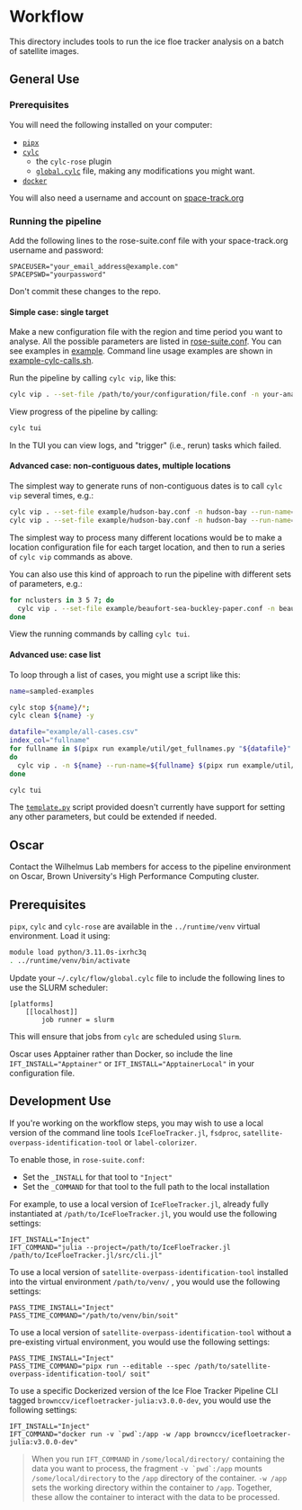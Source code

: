 # Workflow

This directory includes tools to run the ice floe tracker analysis on a batch of satellite images.

## General Use

### Prerequisites

You will need the following installed on your computer:
- [`pipx`](https://pipx.pypa.io/stable/)
- [`cylc`](https://cylc.github.io/) 
  - the `cylc-rose` plugin
  - [`global.cylc`](https://cylc.github.io/cylc-doc/stable/html/reference/config/global.html#global.cylc) file, making any modifications you might want.
- [`docker`](https://docs.docker.com/)

You will also need a username and account on [space-track.org](https://space-track.org)

### Running the pipeline

Add the following lines to the rose-suite.conf file with your space-track.org username and password:
```
SPACEUSER="your_email_address@example.com"
SPACEPSWD="yourpassword"
```

Don't commit these changes to the repo.
<!-- TODO: Insecure. Make this import from an environment file or the keychain. -->

#### Simple case: single target

Make a new configuration file with the region and time period you want to analyse. All the possible parameters are listed in [rose-suite.conf](./rose-suite.conf). You can see examples in [example](./example/). Command line usage examples are shown in [example-cylc-calls.sh](./example-cylc-calls.sh).

Run the pipeline by calling `cylc vip`, like this:
```bash
cylc vip . --set-file /path/to/your/configuration/file.conf -n your-analysis-run-name
```

View progress of the pipeline by calling:
```bash
cylc tui
```
In the TUI you can view logs, and "trigger" (i.e., rerun) tasks which failed.

#### Advanced case: non-contiguous dates, multiple locations

The simplest way to generate runs of non-contiguous dates is to call `cylc vip` several times, e.g.:
```bash
cylc vip . --set-file example/hudson-bay.conf -n hudson-bay --run-name=may-2006 --initial-cycle-point=2006-05-04 --final-cycle-point=2006-05-06
cylc vip . --set-file example/hudson-bay.conf -n hudson-bay --run-name=july-2008 --initial-cycle-point=2008-07-13 --final-cycle-point=2008-07-15
```

The simplest way to process many different locations would be to make a location configuration file for each target location, and then to run a series of `cylc vip` commands as above.

You can also use this kind of approach to run the pipeline with different sets of parameters, e.g.:
```bash
for nclusters in 3 5 7; do 
  cylc vip . --set-file example/beaufort-sea-buckley-paper.conf -n beaufort-sea-cluster-test --run-name="${nclusters}-clusters" -s "ICEMASK_N_CLUSTERS=${nclusters}"
done
```

View the running commands by calling `cylc tui`.

#### Advanced use: case list

To loop through a list of cases, you might use a script like this:

```bash
name=sampled-examples

cylc stop ${name}/*;
cylc clean ${name} -y

datafile="example/all-cases.csv"
index_col="fullname"
for fullname in $(pipx run example/util/get_fullnames.py "${datafile}" "${index_col}" --start 1 --stop 10);
do   
  cylc vip . -n ${name} --run-name=${fullname} $(pipx run example/util/template.py ${datafile} ${index_col} ${fullname}); 
done

cylc tui
```

The [`template.py`](./example/util/template.py) script provided doesn't currently have support for setting any other parameters, but could be extended if needed.

## Oscar

Contact the Wilhelmus Lab members for access to the pipeline environment on Oscar, Brown University's High Performance Computing cluster.

## Prerequisites

`pipx`, `cylc` and `cylc-rose` are available in the `../runtime/venv` virtual environment. Load it using:

```bash
module load python/3.11.0s-ixrhc3q
. ../runtime/venv/bin/activate
```

Update your `~/.cylc/flow/global.cylc` file to include the following lines to use the SLURM scheduler:
```
[platforms]
    [[localhost]]
        job runner = slurm
```

This will ensure that jobs from `cylc` are scheduled using `Slurm`.

Oscar uses Apptainer rather than Docker, so include the line `IFT_INSTALL="Apptainer"` or `IFT_INSTALL="ApptainerLocal"` in your configuration file.

## Development Use

If you're working on the workflow steps, you may wish to use a local version of the command line tools `IceFloeTracker.jl`, `fsdproc`, `satellite-overpass-identification-tool` or `label-colorizer`. 

To enable those, in `rose-suite.conf`:
- Set the `_INSTALL` for that tool to `"Inject"`
- Set the `_COMMAND` for that tool to the full path to the local installation

For example, to use a local version of `IceFloeTracker.jl`, already fully instantiated at `/path/to/IceFloeTracker.jl`, you would use the following settings:
```
IFT_INSTALL="Inject"
IFT_COMMAND="julia --project=/path/to/IceFloeTracker.jl /path/to/IceFloeTracker.jl/src/cli.jl"
```

To use a local version of `satellite-overpass-identification-tool` installed into the virtual environment `/path/to/venv/` , you would use the following settings:
```
PASS_TIME_INSTALL="Inject"
PASS_TIME_COMMAND="/path/to/venv/bin/soit"
```

To use a local version of `satellite-overpass-identification-tool` without a pre-existing virtual environment, you would use the following settings:
```
PASS_TIME_INSTALL="Inject"
PASS_TIME_COMMAND="pipx run --editable --spec /path/to/satellite-overpass-identification-tool/ soit"
```

To use a specific Dockerized version of the Ice Floe Tracker Pipeline CLI tagged `brownccv/icefloetracker-julia:v3.0.0-dev`, you would use the following settings:
```
IFT_INSTALL="Inject"
IFT_COMMAND="docker run -v `pwd`:/app -w /app brownccv/icefloetracker-julia:v3.0.0-dev"
```

> When you run `IFT_COMMAND` in `/some/local/directory/` containing the data you want to process, the fragment ``-v `pwd`:/app`` mounts `/some/local/directory` to the `/app` directory of the container. `-w /app` sets the working directory within the container to `/app`. Together, these allow the container to interact with the data to be processed.